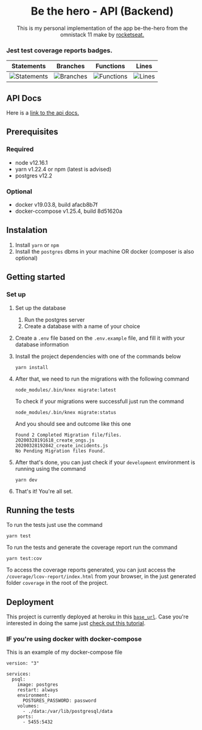 <h1 align="center"> Be the hero - API (Backend) </h1>

<p align="center"> This is my personal implementation of the app be-the-hero from the omnistack 11
make by  <a href="https://rocketseat.com.br/"> rocketseat. </a></p>

<h3> Jest test coverage reports badges. </h3>

| Statements                                                                                      | Branches                                                                                 | Functions                                                                                      | Lines                                                                                      |
| ----------------------------------------------------------------------------------------------- | ---------------------------------------------------------------------------------------- | ---------------------------------------------------------------------------------------------- | ------------------------------------------------------------------------------------------ |
| ![Statements](https://img.shields.io/badge/Coverage-93.71%25-brightgreen.svg 'Make me better!') | ![Branches](https://img.shields.io/badge/Coverage-81.25%25-yellow.svg 'Make me better!') | ![Functions](https://img.shields.io/badge/Coverage-95.83%25-brightgreen.svg 'Make me better!') | ![Lines](https://img.shields.io/badge/Coverage-93.71%25-brightgreen.svg 'Make me better!') |

## API Docs

Here is a [link to the api docs.](https://app.swaggerhub.com/apis/rafaelcascalho/Be-the-hero-api-docs/1.0.0)

## Prerequisites
### Required
- node v12.16.1
- yarn v1.22.4 or npm (latest is advised)
- postgres v12.2

### Optional
- docker v19.03.8, build afacb8b7f
- docker-ccompose v1.25.4, build 8d51620a

## Instalation
1. Install `yarn` or `npm`
2. Install the `postgres` dbms in your machine OR docker (composer is also optional)

## Getting started
### Set up
1. Set up the database
   1. Run the postgres server
   2. Create a database with a name of your choice
2. Create a `.env` file based on the `.env.example` file, and fill it with your database information
3. Install the project dependencies with one of the commands below
    ```
    yarn install
    ```
4. After that, we need to run the migrations with the following command
    ```
    node_modules/.bin/knex migrate:latest
    ```

    To check if your migrations were successfull just run the command
    ```
    node_modules/.bin/knex migrate:status
    ```

    And you should see and outcome like this one
    ```
    Found 2 Completed Migration file/files.
    20200328191618_create_ongs.js
    20200328192842_create_incidents.js
    No Pending Migration files Found.
    ```
5. After that's done, you can just check if your `development` environment is running using the command
    ```
    yarn dev
    ```
6. That's it! You're all set.

## Running the tests
To run the tests just use the command
```
yarn test
```
To run the tests and generate the coverage report run the command
```
yarn test:cov
```
To access the coverage reports generated, you can just access the `/coverage/lcov-report/index.html`
from your browser, in the just generated folder `coverage` in the root of the project.

## Deployment
This project is currently deployed at heroku in this [`base_url`](https://be-the-hero-be-api.herokuapp.com/api/v1).
Case you're interested in doing the same just [check out this tutorial](https://devcenter.heroku.com/articles/deploying-nodejs).

### IF you're using docker with docker-compose
This is an example of my docker-compose file
```
version: "3"

services:
  psql:
    image: postgres
    restart: always
    environment:
      POSTGRES_PASSWORD: password
    volumes:
      - ./data:/var/lib/postgresql/data
    ports:
      - 5455:5432
```
